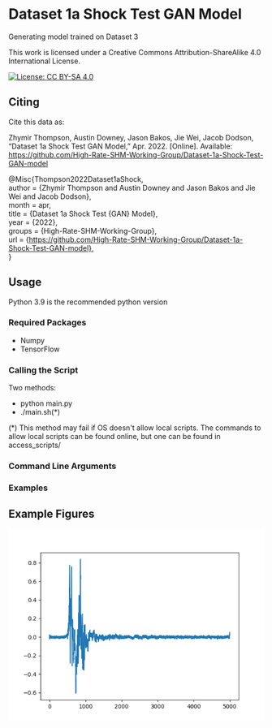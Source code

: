# Dataset 1a Shock Test GAN Model
Generating model trained on Dataset 3






This work is licensed under a Creative Commons Attribution-ShareAlike 4.0 International License.

[![License: CC BY-SA 4.0](https://img.shields.io/badge/License-CC_BY--SA_4.0-lightgrey.svg)](https://creativecommons.org/licenses/by-sa/4.0/)

## Citing
Cite this data as:

Zhymir Thompson, Austin Downey, Jason Bakos, Jie Wei, Jacob Dodson, “Dataset 1a Shock Test GAN Model,”
Apr. 2022. [Online]. Available: https://github.com/High-Rate-SHM-Working-Group/Dataset-1a-Shock-Test-GAN-model

@Misc{Thompson2022Dataset1aShock,   
  author = {Zhymir Thompson and Austin Downey and Jason Bakos and Jie Wei and Jacob Dodson},    
  month  = apr,   
  title  = {Dataset 1a Shock Test {GAN} Model},   
  year   = {2022},    
  groups = {High-Rate-SHM-Working-Group},   
  url    = {https://github.com/High-Rate-SHM-Working-Group/Dataset-1a-Shock-Test-GAN-model},    
}
## Usage
Python 3.9 is the recommended python version

### Required Packages
* Numpy
* TensorFlow

### Calling the Script

Two methods:
* python main.py
* ./main.sh(*)

(*) This method may fail if OS doesn't allow local scripts. The commands to allow local scripts can be found online, but one can be found in access_scripts/
### Command Line Arguments


### Examples

## Example Figures

![alt text](figures/single_signal.png)
